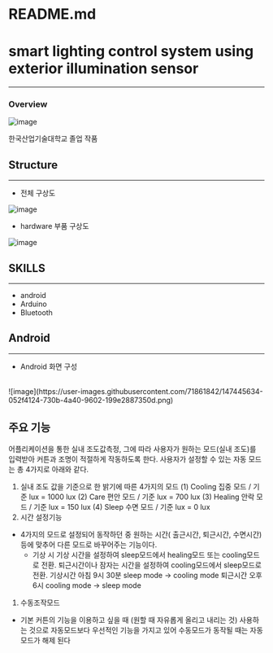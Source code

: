 # README.md

# smart lighting control system using exterior illumination sensor

***

### Overview
![image](https://user-images.githubusercontent.com/71861842/147445650-4e166763-1dd7-485a-b27a-cb2b411f0664.png)

한국산업기술대학교 졸업 작품

## Structure

***

- 전체 구상도

![image](https://user-images.githubusercontent.com/71861842/147445560-ea64f3d1-6dc0-4c96-961e-7218d2cdddf9.png)

- hardware 부품 구상도

![image](https://user-images.githubusercontent.com/71861842/147445573-35c53f99-94bf-4356-988c-ab6cf057f827.png)

## SKILLS

***

- android
- Arduino
- Bluetooth

## Android

***

- Android 화면 구성
<br>
![image](https://user-images.githubusercontent.com/71861842/147445634-052f4124-730b-4a40-9602-199e2887350d.png)

## 주요 기능

어플리케이션을 통한 실내 조도값측정, 그에 따라 사용자가 원하는 모드(실내 조도)를 입력받아 커튼과 조명이 적절하게 작동하도록 한다.
사용자가 설정할 수 있는 자동 모드는 총 4가지로 아래와 같다.

1. 실내 조도 값을 기준으로 한 밝기에 따른 4가지의 모드
(1) Cooling	집중 모드 / 기준 lux = 1000 lux
(2) Care	편안 모드 / 기준 lux = 700 lux
(3) Healing	안락 모드 / 기준 lux = 150 lux
(4) Sleep	수면 모드 / 기준 lux = 0 lux
2. 시간 설정기능
- 4가지의 모드로 설정되어 동작하던 중 원하는 시간( 출근시간, 퇴근시간, 수면시간) 등에 맞추어 다른 모드로 바꾸어주는 기능이다.
    - 기상 시 기상 시간을 설정하여 sleep모드에서 healing모드 또는 cooling모드로 전환. 퇴근시간이나 잠자는 시간을 설정하여 cooling모드에서 sleep모드로 전환.
    기상시간 아침 9시 30분 sleep mode -> cooling mode
    퇴근시간 오후 6시 cooling mode -> sleep mode
1. 수동조작모드
- 기본 커튼의 기능을 이용하고 싶을 때 (원할 때 자유롭게 올리고 내리는 것) 사용하는 것으로 자동모드보다 우선적인 기능을 가지고 있어 수동모드가 동작될 때는 자동모드가 해제 된다


